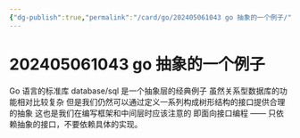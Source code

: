 ```yaml
---
{"dg-publish":true,"permalink":"/card/go/202405061043 go 抽象的一个例子/","noteIcon":"2","created":"2024-05-06T10:43:13+08:00","updated":"2024-10-21T16:55:53+08:00"}
---
```



# 202405061043 go 抽象的一个例子

Go 语言的标准库 database/sql 是一个抽象层的经典例子
虽然关系型数据库的功能相对比较复杂
但是我们仍然可以通过定义一系列构成树形结构的接口提供合理的抽象
这也是我们在编写框架和中间层时应该注意的
即面向接口编程 —— 只依赖抽象的接口，不要依赖具体的实现。
